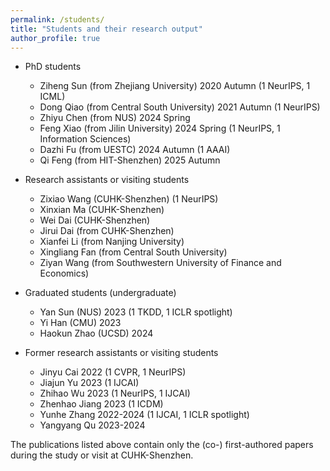 ```yaml
---
permalink: /students/
title: "Students and their research output"
author_profile: true
---
```



- PhD students
	- Ziheng Sun (from Zhejiang University) 2020 Autumn (1 NeurIPS, 1 ICML)
	- Dong Qiao (from Central South University) 2021 Autumn (1 NeurIPS)
	- Zhiyu Chen (from NUS) 2024 Spring
	- Feng Xiao (from Jilin University) 2024 Spring (1 NeurIPS, 1 Information Sciences)
	- Dazhi Fu (from UESTC) 2024 Autumn (1 AAAI)
	- Qi Feng (from HIT-Shenzhen) 2025 Autumn


- Research assistants or visiting students 
	- Zixiao Wang (CUHK-Shenzhen) (1 NeurIPS)
	- Xinxian Ma (CUHK-Shenzhen)
	- Wei Dai (CUHK-Shenzhen)
	- Jirui Dai (from CUHK-Shenzhen)
	- Xianfei Li (from Nanjing University)
	- Xingliang Fan (from Central South University)
	- Ziyan Wang (from Southwestern University of Finance and Economics)


- Graduated students (undergraduate)
	- Yan Sun (NUS) 2023 (1 TKDD, 1 ICLR spotlight)
	- Yi Han (CMU) 2023
	- Haokun Zhao (UCSD) 2024
   
- Former research assistants or visiting students
	- Jinyu Cai 2022 (1 CVPR, 1 NeurIPS)
	- Jiajun Yu 2023 (1 IJCAI) 
	- Zhihao Wu 2023 (1 NeurIPS, 1 IJCAI)
	- Zhenhao Jiang 2023 (1 ICDM)
	- Yunhe Zhang 2022-2024 (1 IJCAI, 1 ICLR spotlight)
	- Yangyang Qu 2023-2024
   
 The publications listed above contain only the (co-) first-authored papers during the study or visit at CUHK-Shenzhen.
